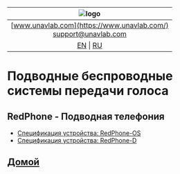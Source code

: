 
| ![logo](https://ucnl.github.io/documentation/sm_logo.png) |
| :---: |
| [www.unavlab.com](https://www.unavlab.com/) <br/> [support@unavlab.com](mailto:support@unavlab.com) |
| [EN](README.md) \| [RU](README_RU.md) |

# Подводные беспроводные системы передачи голоса
## RedPhone - Подводная телефония
* [Спецификация устройства: RedPhone-OS](https://ucnl.github.io/Docs/RU/RedPhone/RedPhone-OS_specification_ru.pdf)
* [Спецификация устройства: RedPhone-D](https://ucnl.github.io/Docs/RU/RedPhone/RedPhone_Specification_ru.pdf)  

## [Домой](README_RU.md)

